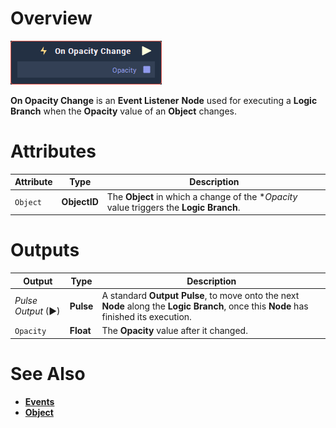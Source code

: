 # Overview

![The On Opacity Change Node.](../../../.gitbook/assets/node-on-opacity-change.png)

**On Opacity Change** is an **Event Listener** **Node** used for executing a **Logic Branch** when the **Opacity** value of an **Object** changes.

# Attributes

|Attribute|Type|Description|
|---|---|---|
| `Object` | **ObjectID** | The **Object** in which a change of the **Opacity* value triggers the **Logic Branch**. |



# Outputs

|Output|Type|Description|
|---|---|---|
|*Pulse Output* (►)|**Pulse**|A standard **Output Pulse**, to move onto the next **Node** along the **Logic Branch**, once this **Node** has finished its execution.|
| `Opacity` | **Float** | The **Opacity** value after it changed. |

# See Also

* [**Events**](../README.md)
* [**Object**](README.md)

